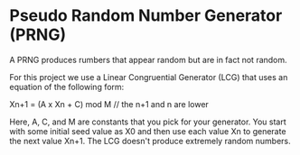 # Pseudo Random Number Generator (PRNG)
A PRNG produces rumbers that appear random but are in fact not random.

For this project we use a Linear Congruential Generator (LCG) that uses an equation of the following form: 

Xn+1 = (A x Xn + C) mod M // the n+1 and n are lower 

Here, A, C, and M are constants that you pick for your generator. You start with some initial seed value as X0 and then use each value Xn to generate the next value Xn+1. The LCG doesn't produce extremely random numbers.


